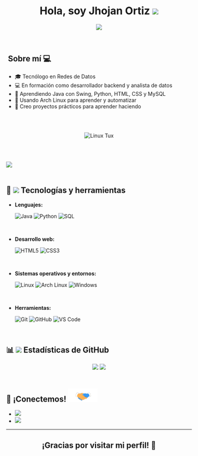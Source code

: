 <h1 align="center"><b>Hola, soy Jhojan Ortiz</b> <img src="https://media.giphy.com/media/hvRJCLFzcasrR4ia7z/giphy.gif" width="35"></h1>

<p align="center">
  <a href="https://github.com/DenverCoder1/readme-typing-svg"><img src="https://readme-typing-svg.herokuapp.com?font=Fira+Code&color=0000FF&size=25&center=true&vCenter=true&width=600&height=100&lines=Apasionado+por+el+código+y+Linux;Estudiante+de+Tecnología+en+Redes;Aprendiendo+Java%2C+Python+y+Back-End;Fan+de+Arch+Linux+y+la+automatización;Construyendo+proyectos+para+aprender"></a>
</p>

<br>

## <picture><img src="" width="50px"></picture> **Sobre mí** 💻

<picture><img align="right" src="" width="250px"></picture>

- 🎓 Tecnólogo en Redes de Datos  
- 💻 En formación como desarrollador backend y analista de datos  
- 🧠 Aprendiendo Java con Swing, Python, HTML, CSS y MySQL  
- 🐧 Usando Arch Linux para aprender y automatizar  
- 🚀 Creo proyectos prácticos para aprender haciendo

<br><br>

<div align="center">
  <img src="https://upload.wikimedia.org/wikipedia/commons/a/af/Tux.png" alt="Linux Tux" width="200">
</div>

<br><br>

<img src="https://user-images.githubusercontent.com/73097560/115834477-dbab4500-a447-11eb-908a-139a6edaec5c.gif"><br><br>

## 🧠 <img src="https://media2.giphy.com/media/QssGEmpkyEOhBCb7e1/giphy.gif" width="25"> **Tecnologías y herramientas**

<p align="center">

- **Lenguajes:**

  ![Java](https://img.shields.io/badge/Java-ED8B00?style=for-the-badge&logo=java&logoColor=white)
  ![Python](https://img.shields.io/badge/Python-3776AB?style=for-the-badge&logo=python&logoColor=white)
  ![SQL](https://img.shields.io/badge/SQL-4479A1?style=for-the-badge&logo=mysql&logoColor=white)

<br>

- **Desarrollo web:**

  ![HTML5](https://img.shields.io/badge/HTML5-E34F26?style=for-the-badge&logo=html5&logoColor=white)
  ![CSS3](https://img.shields.io/badge/CSS3-1572B6?style=for-the-badge&logo=css3&logoColor=white)

<br>

- **Sistemas operativos y entornos:**

  ![Linux](https://img.shields.io/badge/Linux-FCC624?style=for-the-badge&logo=linux&logoColor=black)
  ![Arch Linux](https://img.shields.io/badge/Arch%20Linux-1793D1?style=for-the-badge&logo=arch-linux&logoColor=white)
  ![Windows](https://img.shields.io/badge/Windows-0078D6?style=for-the-badge&logo=windows&logoColor=white)

<br>

- **Herramientas:**

  ![Git](https://img.shields.io/badge/Git-F05032?style=for-the-badge&logo=git&logoColor=white)
  ![GitHub](https://img.shields.io/badge/GitHub-100000?style=for-the-badge&logo=github&logoColor=white)
  ![VS Code](https://img.shields.io/badge/VS%20Code-007ACC?style=for-the-badge&logo=visual-studio-code&logoColor=white)

</p>

<br>

## 📊 <img src="https://media.giphy.com/media/iY8CRBdQXODJSCERIr/giphy.gif" width="35"> **Estadísticas de GitHub**

<div align="center">
  <img src="https://github-readme-stats.vercel.app/api?username=Fackphenom&show_icons=true&theme=tokyonight&count_private=true&include_all_commits=true" width="450"/>
  <img src="https://github-readme-stats.vercel.app/api/top-langs/?username=Fackphenom&layout=compact&theme=tokyonight" width="375"/>
</div>

<br>

## 🤝 <b>¡Conectemos!</b> <img src="https://github.com/0xAbdulKhalid/0xAbdulKhalid/raw/main/assets/mdImages/handshake.gif" width="80">

<div align='left'>
<ul>
  <li>
    <a href="https://www.linkedin.com/in/jhojan-estiben-ortiz-bautista-a494292a4/" target="_blank">
      <img src="https://img.shields.io/badge/LinkedIn-Jhojan%20Ortiz-blue?style=for-the-badge&logo=linkedin&logoColor=white"/>
    </a>
  </li>
  <li>
    <a href="jhojanestiben19@outlook.com" target="_blank">
      <img src="https://img.shields.io/badge/Gmail-Jhojan%20Ortiz-D14836?style=for-the-badge&logo=gmail&logoColor=white"/>
    </a>
  </li>
</ul>
</div>

---

<div align="center">

## ¡Gracias por visitar mi perfil! 🙌

</div>
